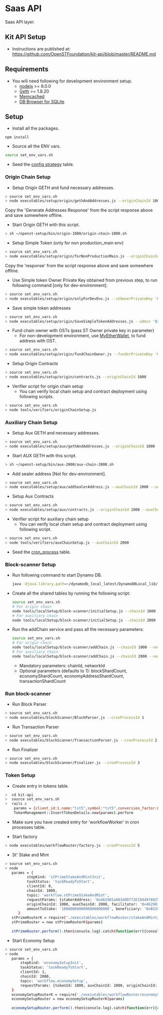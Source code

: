 # Saas API
Saas API layer.

## Kit API Setup
* Instructions are published at:  
  https://github.com/OpenSTFoundation/kit-api/blob/master/README.md

## Requirements
* You will need following for development environment setup.
    - [nodejs](https://nodejs.org/) >= 8.0.0
    - [Geth](https://github.com/ethereum/go-ethereum/) >= 1.8.20
    - [Memcached](https://memcached.org/)
    - [DB Browser for SQLite](https://sqlitebrowser.org/)

## Setup
* Install all the packages.
```
npm install
```

* Source all the ENV vars.
```bash
source set_env_vars.sh
```

* Seed the [config strategy](https://github.com/OpenSTFoundation/saas-api/blob/master/configStrategySeed.md) table.

### Origin Chain Setup

* Setup Origin GETH and fund necessary addresses.
```bash
> source set_env_vars.sh
> node executables/setup/origin/gethAndAddresses.js --originChainId 1000
```

Copy the 'Generate Addresses Response' from the script response above and save somewhere offline.

* Start Origin GETH with this script.
```bash
> sh ~/openst-setup/bin/origin-1000/origin-chain-1000.sh
```

* Setup Simple Token (only for non production_main env)
```bash
> source set_env_vars.sh
> node executables/setup/origin/forNonProductionMain.js --originChainId 1000
```

Copy the 'response' from the script response above and save somewhere offline.

* Use Simple token Owner Private Key obtained from previous step, to run following command [only for dev-environment].
```bash
> source set_env_vars.sh
> node executables/setup/origin/onlyForDevEnv.js --stOwnerPrivateKey '0xabc...'
```

* Save simple token addresses
```bash
> source set_env_vars.sh
> node executables/setup/origin/SaveSimpleTokenAddresses.js --admin '0xabc...' --owner '0xabc...'
```

* Fund chain owner with OSTs (pass ST Owner private key in parameter)
    - For non-development environment, use [MyEtherWallet](https://www.myetherwallet.com/#send-transaction), to fund address with OST.

```bash
> source set_env_vars.sh
> node executables/setup/origin/fundChainOwner.js --funderPrivateKey '0xabc...'
```

* Setup Origin Contracts
```bash
> source set_env_vars.sh
> node executables/setup/origin/contracts.js --originChainId 1000
```

* Verifier script for origin chain setup
    - You can verify local chain setup and contract deployment using following scripts.
```bash
> source set_env_vars.sh
> node tools/verifiers/originChainSetup.js
```

### Auxiliary Chain Setup

* Setup Aux GETH and necessary addresses.
```bash
> source set_env_vars.sh
> node executables/setup/aux/gethAndAddresses.js --originChainId 1000 --auxChainId 2000
```

* Start AUX GETH with this script.
```bash
> sh ~/openst-setup/bin/aux-2000/aux-chain-2000.sh
```

* Add sealer address [Not for dev-environment].
```bash
> source set_env_vars.sh
> node executables/setup/aux/addSealerAddress.js --auxChainId 2000 --sealerAddress '0xabc...' --sealerPrivateKey '0xabc...'
```

* Setup Aux Contracts
```bash
> source set_env_vars.sh
> node executables/setup/aux/contracts.js --originChainId 1000 --auxChainId 2000
```

* Verifier script for auxiliary chain setup
    - You can verify local chain setup and contract deployment using following script.
```bash
> source set_env_vars.sh
> node tools/verifiers/auxChainSetup.js --auxChainId 2000
```

* Seed the [cron_process](https://github.com/OpenSTFoundation/saas-api/blob/master/cronProcessSeed.md) table.

### Block-scanner Setup

* Run following command to start Dynamo DB.
  ```bash
  java -Djava.library.path=~/dynamodb_local_latest/DynamoDBLocal_lib/ -jar ~/dynamodb_local_latest/DynamoDBLocal.jar -sharedDb -dbPath ~/dynamodb_local_latest/
  ```

* Create all the shared tables by running the following script: 
    ```bash
    source set_env_vars.sh
    # For origin chain
    node tools/localSetup/block-scanner/initialSetup.js --chainId 1000
    # For auxiliary chain
    node tools/localSetup/block-scanner/initialSetup.js --chainId 2000
    ```
* Run the addChain service and pass all the necessary parameters:
    ```bash
    source set_env_vars.sh
    # For origin chain
    node tools/localSetup/block-scanner/addChain.js --chainId 1000 --networkId 1000 --blockShardCount 2 --economyShardCount 2 --economyAddressShardCount 2 --transactionShardCount 2
    # For auxiliary chain
    node tools/localSetup/block-scanner/addChain.js --chainId 2000 --networkId 2000 --blockShardCount 2 --economyShardCount 2 --economyAddressShardCount 2 --transactionShardCount 2
    ```
    * Mandatory parameters: chainId, networkId
    * Optional parameters (defaults to 1): blockShardCount, economyShardCount, economyAddressShardCount, transactionShardCount
   
### Run block-scanner
* Run Block Parser
```bash
> source set_env_vars.sh
> node executables/blockScanner/BlockParser.js --cronProcessId 1
```

* Run Transaction Parser
```bash
> source set_env_vars.sh
> node executables/blockScanner/TransactionParser.js --cronProcessId 2
```

* Run Finalizer
```bash
> source set_env_vars.sh
> node executables/blockScanner/Finalizer.js --cronProcessId 3
```

### Token Setup
* Create entry in tokens table.
```bash
>  cd kit-api
>  source set_env_vars.sh
>  rails c 
    params = {client_id:1,name:"tst5",symbol:"tst5",conversion_factor:0.8}
    TokenManagement::InsertTokenDetails.new(params).perform
```

* Make sure you have created entry for 'workflowWorker' in cron processes table.

* Start factory
```bash
> node executables/workflowRouter/factory.js --cronProcessId 5
```

* St' Stake and Mint
```bash
> source set_env_vars.sh
> node
   params = {
          stepKind: 'stPrimeStakeAndMintInit',
          taskStatus: 'taskReadyToStart',
          clientId: 0,
          chainId: 1000,
          topic: 'workflow.stPrimeStakeAndMint',
          requestParams: {stakerAddress: '0x462901a903d0D772E194497A9254238D01220D57', 
          originChainId: 1000, auxChainId: 2000, facilitator: '0x462901a903d0D772E194497A9254238D01220D57', 
          amountToStake: '1000000000000000000000', beneficiary: '0xB32C00C0b1532fa6BACA7F0dF065d3B8a3456cBf'}
      }
   stPrimeRouterK = require('./executables/workflowRouter/stakeAndMint/stPrimeRouter')
   stPrimeRouter = new stPrimeRouterK(params)
   
   stPrimeRouter.perform().then(console.log).catch(function(err){console.log('err', err)})
```

* Start Economy Setup
```bash
> source set_env_vars.sh
> node
   params = {
       stepKind: 'economySetupInit',
       taskStatus: 'taskReadyToStart',
       clientId: 1,
       chainId: 2000,
       topic: 'workflow.economySetup',
       requestParams: {tokenId: 1000, auxChainId: 2000, originChainId: 1000, chainId: 2000, clientId: 1}
   }
   economySetupRouterK = require('./executables/workflowRouter/economySetupRouter.js')
   economySetupRouter = new economySetupRouterK(params)
   
   economySetupRouter.perform().then(console.log).catch(function(err){console.log('err', err)})
```